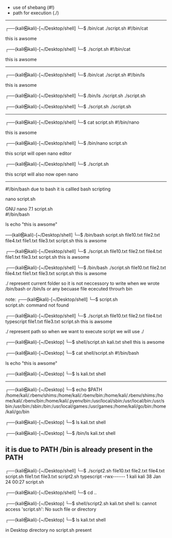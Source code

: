 * use of shebang (#!)
* path for execution (./)
----------------------

┌──(kali㉿kali)-[~/Desktop/shell]
└─$ /bin/cat ./script.sh 
#!/bin/cat

this is awsome

┌──(kali㉿kali)-[~/Desktop/shell]
└─$ ./script.sh 
#!/bin/cat

this is awsome

----------------------------------------------

┌──(kali㉿kali)-[~/Desktop/shell]
└─$ /bin/cat ./script.sh 
#!/bin/ls

this is awsome

┌──(kali㉿kali)-[~/Desktop/shell]
└─$ /bin/ls ./script.sh 
./script.sh

┌──(kali㉿kali)-[~/Desktop/shell]
└─$ ./script.sh
./script.sh

 -------------------------------------

┌──(kali㉿kali)-[~/Desktop/shell]
└─$ cat script.sh 
#!/bin/nano

this is awsome


┌──(kali㉿kali)-[~/Desktop/shell]
└─$ /bin/nano script.sh 

this script will open nano editor

┌──(kali㉿kali)-[~/Desktop/shell]
└─$ ./script.sh

this script will also now open nano

-------------------------------

#!/bin/bash   due to bash it is callled bash scripting

nano script.sh

  GNU nano 7.1            script.sh                      
#!/bin/bash

ls
echo "this is awsome"

──(kali㉿kali)-[~/Desktop/shell]
└─$ /bin/bash script.sh 
file10.txt  file2.txt  file4.txt
file1.txt   file3.txt  script.sh
this is awsome

┌──(kali㉿kali)-[~/Desktop/shell]
└─$ ./script.sh
file10.txt  file2.txt  file4.txt
file1.txt   file3.txt  script.sh
this is awsome

┌──(kali㉿kali)-[~/Desktop/shell]
└─$ /bin/bash ./script.sh 
file10.txt  file2.txt  file4.txt
file1.txt   file3.txt  script.sh
this is awsome

./ represent current folder so it is not neccessory to write when we wrote /bin/bash or /bin/ls or any becuase file ececuted throurh bin

note:
┌──(kali㉿kali)-[~/Desktop/shell]
└─$ script.sh           
script.sh: command not found

┌──(kali㉿kali)-[~/Desktop/shell]
└─$ ./script.sh 
file10.txt  file2.txt  file4.txt  typescript
file1.txt   file3.txt  script.sh
this is awsome

./ represent path so when we want to execute script we will use ./

┌──(kali㉿kali)-[~/Desktop]
└─$ shell/script.sh
kali.txt  shell
this is awsome

┌──(kali㉿kali)-[~/Desktop]
└─$ cat shell/script.sh 
#!/bin/bash

ls
echo "this is awsome"

┌──(kali㉿kali)-[~/Desktop]
└─$ ls
kali.txt  shell



----------------------------
┌──(kali㉿kali)-[~/Desktop]
└─$ echo $PATH
/home/kali/.rbenv/shims:/home/kali/.rbenv/bin:/home/kali/.rbenv/shims:/home/kali/.rbenv/bin:/home/kali/.pyenv/bin:/usr/local/sbin:/usr/local/bin:/usr/sbin:/usr/bin:/sbin:/bin:/usr/local/games:/usr/games:/home/kali/go/bin:/home/kali/go/bin

┌──(kali㉿kali)-[~/Desktop]
└─$ ls
kali.txt  shell


┌──(kali㉿kali)-[~/Desktop]
└─$ /bin/ls
kali.txt  shell

it is due to PATH /bin is already present in the PATH
-----------------------------------------------------------------------

┌──(kali㉿kali)-[~/Desktop/shell]
└─$ ./script2.sh
file10.txt  file2.txt  file4.txt   script.sh
file1.txt   file3.txt  script2.sh  typescript
-rwx------ 1 kali kali 38 Jan 24 00:27 script.sh

┌──(kali㉿kali)-[~/Desktop/shell]
└─$ cd ..

┌──(kali㉿kali)-[~/Desktop]
└─$ shell/script2.sh
kali.txt  shell
ls: cannot access 'script.sh': No such file or directory


┌──(kali㉿kali)-[~/Desktop]
└─$ ls
kali.txt  shell

in Desktop directory no script.sh present


























